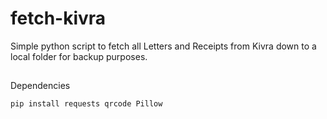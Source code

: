 # fetch-kivra

Simple python script to fetch all Letters and Receipts from Kivra down to a local folder for backup purposes.

##
Dependencies
```
pip install requests qrcode Pillow
```